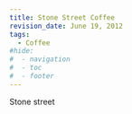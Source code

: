 ```yaml
---
title: Stone Street Coffee
revision_date: June 19, 2012
tags:
  - Coffee
#hide:
#  - navigation
#  - toc
#  - footer
---
```



Stone street
